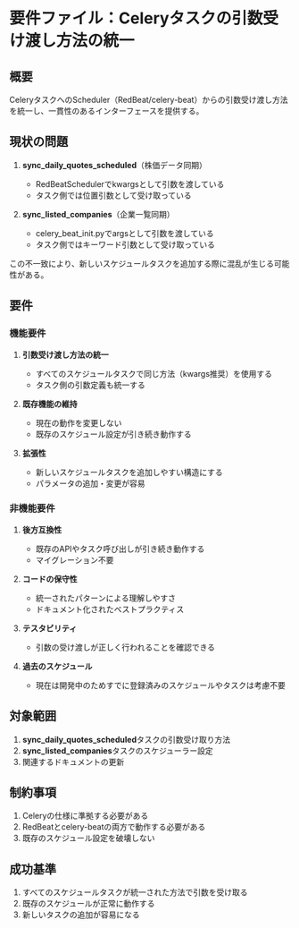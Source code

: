 # 要件ファイル：Celeryタスクの引数受け渡し方法の統一

## 概要
CeleryタスクへのScheduler（RedBeat/celery-beat）からの引数受け渡し方法を統一し、一貫性のあるインターフェースを提供する。

## 現状の問題
1. **sync_daily_quotes_scheduled**（株価データ同期）
   - RedBeatSchedulerでkwargsとして引数を渡している
   - タスク側では位置引数として受け取っている

2. **sync_listed_companies**（企業一覧同期）
   - celery_beat_init.pyでargsとして引数を渡している
   - タスク側ではキーワード引数として受け取っている

この不一致により、新しいスケジュールタスクを追加する際に混乱が生じる可能性がある。

## 要件

### 機能要件
1. **引数受け渡し方法の統一**
   - すべてのスケジュールタスクで同じ方法（kwargs推奨）を使用する
   - タスク側の引数定義も統一する

2. **既存機能の維持**
   - 現在の動作を変更しない
   - 既存のスケジュール設定が引き続き動作する

3. **拡張性**
   - 新しいスケジュールタスクを追加しやすい構造にする
   - パラメータの追加・変更が容易

### 非機能要件
1. **後方互換性**
   - 既存のAPIやタスク呼び出しが引き続き動作する
   - マイグレーション不要

2. **コードの保守性**
   - 統一されたパターンによる理解しやすさ
   - ドキュメント化されたベストプラクティス

3. **テスタビリティ**
   - 引数の受け渡しが正しく行われることを確認できる

4. **過去のスケジュール**
   - 現在は開発中のためすでに登録済みのスケジュールやタスクは考慮不要

## 対象範囲
1. **sync_daily_quotes_scheduled**タスクの引数受け取り方法
2. **sync_listed_companies**タスクのスケジューラー設定
3. 関連するドキュメントの更新

## 制約事項
1. Celeryの仕様に準拠する必要がある
2. RedBeatとcelery-beatの両方で動作する必要がある
3. 既存のスケジュール設定を破壊しない

## 成功基準
1. すべてのスケジュールタスクが統一された方法で引数を受け取る
2. 既存のスケジュールが正常に動作する
3. 新しいタスクの追加が容易になる
